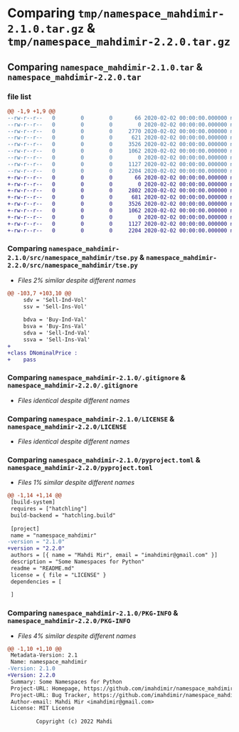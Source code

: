# Comparing `tmp/namespace_mahdimir-2.1.0.tar.gz` & `tmp/namespace_mahdimir-2.2.0.tar.gz`

## Comparing `namespace_mahdimir-2.1.0.tar` & `namespace_mahdimir-2.2.0.tar`

### file list

```diff
@@ -1,9 +1,9 @@
--rw-r--r--   0        0        0       66 2020-02-02 00:00:00.000000 namespace_mahdimir-2.1.0/.gitattributes
--rw-r--r--   0        0        0        0 2020-02-02 00:00:00.000000 namespace_mahdimir-2.1.0/src/namespace_mahdimir/__init__.py
--rw-r--r--   0        0        0     2770 2020-02-02 00:00:00.000000 namespace_mahdimir-2.1.0/src/namespace_mahdimir/tse.py
--rw-r--r--   0        0        0      621 2020-02-02 00:00:00.000000 namespace_mahdimir-2.1.0/src/namespace_mahdimir/tse_github_data_url.py
--rw-r--r--   0        0        0     3526 2020-02-02 00:00:00.000000 namespace_mahdimir-2.1.0/.gitignore
--rw-r--r--   0        0        0     1062 2020-02-02 00:00:00.000000 namespace_mahdimir-2.1.0/LICENSE
--rw-r--r--   0        0        0        0 2020-02-02 00:00:00.000000 namespace_mahdimir-2.1.0/README.md
--rw-r--r--   0        0        0     1127 2020-02-02 00:00:00.000000 namespace_mahdimir-2.1.0/pyproject.toml
--rw-r--r--   0        0        0     2204 2020-02-02 00:00:00.000000 namespace_mahdimir-2.1.0/PKG-INFO
+-rw-r--r--   0        0        0       66 2020-02-02 00:00:00.000000 namespace_mahdimir-2.2.0/.gitattributes
+-rw-r--r--   0        0        0        0 2020-02-02 00:00:00.000000 namespace_mahdimir-2.2.0/src/namespace_mahdimir/__init__.py
+-rw-r--r--   0        0        0     2802 2020-02-02 00:00:00.000000 namespace_mahdimir-2.2.0/src/namespace_mahdimir/tse.py
+-rw-r--r--   0        0        0      681 2020-02-02 00:00:00.000000 namespace_mahdimir-2.2.0/src/namespace_mahdimir/tse_github_data_url.py
+-rw-r--r--   0        0        0     3526 2020-02-02 00:00:00.000000 namespace_mahdimir-2.2.0/.gitignore
+-rw-r--r--   0        0        0     1062 2020-02-02 00:00:00.000000 namespace_mahdimir-2.2.0/LICENSE
+-rw-r--r--   0        0        0        0 2020-02-02 00:00:00.000000 namespace_mahdimir-2.2.0/README.md
+-rw-r--r--   0        0        0     1127 2020-02-02 00:00:00.000000 namespace_mahdimir-2.2.0/pyproject.toml
+-rw-r--r--   0        0        0     2204 2020-02-02 00:00:00.000000 namespace_mahdimir-2.2.0/PKG-INFO
```

### Comparing `namespace_mahdimir-2.1.0/src/namespace_mahdimir/tse.py` & `namespace_mahdimir-2.2.0/src/namespace_mahdimir/tse.py`

 * *Files 2% similar despite different names*

```diff
@@ -103,7 +103,10 @@
     sdv = 'Sell-Ind-Vol'
     ssv = 'Sell-Ins-Vol'
 
     bdva = 'Buy-Ind-Val'
     bsva = 'Buy-Ins-Val'
     sdva = 'Sell-Ind-Val'
     ssva = 'Sell-Ins-Val'
+
+class DNominalPrice :
+    pass
```

### Comparing `namespace_mahdimir-2.1.0/.gitignore` & `namespace_mahdimir-2.2.0/.gitignore`

 * *Files identical despite different names*

### Comparing `namespace_mahdimir-2.1.0/LICENSE` & `namespace_mahdimir-2.2.0/LICENSE`

 * *Files identical despite different names*

### Comparing `namespace_mahdimir-2.1.0/pyproject.toml` & `namespace_mahdimir-2.2.0/pyproject.toml`

 * *Files 1% similar despite different names*

```diff
@@ -1,14 +1,14 @@
 [build-system]
 requires = ["hatchling"]
 build-backend = "hatchling.build"
 
 [project]
 name = "namespace_mahdimir"
-version = "2.1.0"
+version = "2.2.0"
 authors = [{ name = "Mahdi Mir", email = "imahdimir@gmail.com" }]
 description = "Some Namespaces for Python"
 readme = "README.md"
 license = { file = "LICENSE" }
 dependencies = [
 
 ]
```

### Comparing `namespace_mahdimir-2.1.0/PKG-INFO` & `namespace_mahdimir-2.2.0/PKG-INFO`

 * *Files 4% similar despite different names*

```diff
@@ -1,10 +1,10 @@
 Metadata-Version: 2.1
 Name: namespace_mahdimir
-Version: 2.1.0
+Version: 2.2.0
 Summary: Some Namespaces for Python
 Project-URL: Homepage, https://github.com/imahdimir/namespace_mahdimir
 Project-URL: Bug Tracker, https://github.com/imahdimir/namespace_mahdimir/issues
 Author-email: Mahdi Mir <imahdimir@gmail.com>
 License: MIT License
         
         Copyright (c) 2022 Mahdi
```

